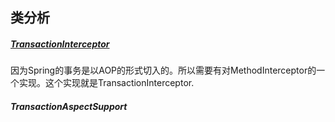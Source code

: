 ## 类分析

##### [TransactionInterceptor](https://github.com/jiange2/transactionmanagerlearn/blob/master/note/source/TransactionInterceptor.md)

因为Spring的事务是以AOP的形式切入的。所以需要有对MethodInterceptor的一个实现。这个实现就是TransactionInterceptor.

##### TransactionAspectSupport

